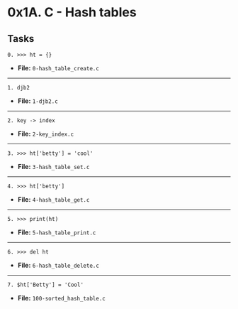 # 0x1A. C - Hash tables

## Tasks

```
0. >>> ht = {}
```
* **File:** `0-hash_table_create.c`
---
```
1. djb2
```
* **File:** `1-djb2.c`
---
```
2. key -> index
```
* **File:** `2-key_index.c`
---
```
3. >>> ht['betty'] = 'cool'
```
* **File:** `3-hash_table_set.c`
---
```
4. >>> ht['betty']
```
* **File:** `4-hash_table_get.c`
---
```
5. >>> print(ht)
```
* **File:** `5-hash_table_print.c`
---
```
6. >>> del ht
```
* **File:** `6-hash_table_delete.c`
---
```
7. $ht['Betty'] = 'Cool'
```
* **File:** `100-sorted_hash_table.c`
